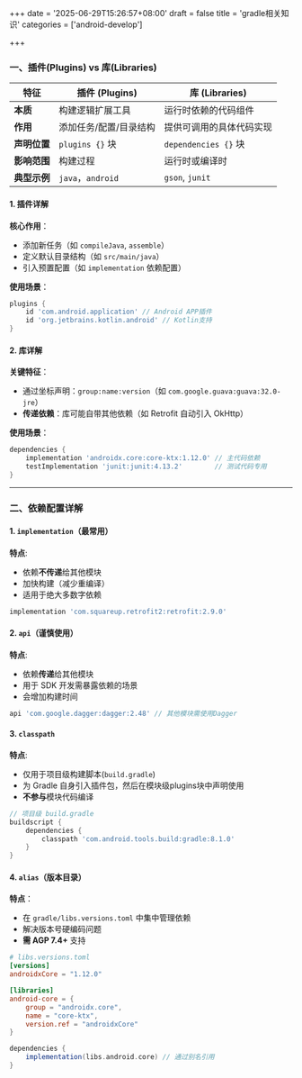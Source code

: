 +++
date = '2025-06-29T15:26:57+08:00'
draft = false
title = 'gradle相关知识'
categories = ['android-develop']

+++

### 一、插件(Plugins) vs 库(Libraries)
| **特征**     | 插件 (Plugins)         | 库 (Libraries)           |
| ------------ | ---------------------- | ------------------------ |
| **本质**     | 构建逻辑扩展工具       | 运行时依赖的代码组件     |
| **作用**     | 添加任务/配置/目录结构 | 提供可调用的具体代码实现 |
| **声明位置** | `plugins {}` 块        | `dependencies {}` 块     |
| **影响范围** | 构建过程               | 运行时或编译时           |
| **典型示例** | `java`，`android`      | `gson`, `junit`          |

#### 1. 插件详解
**核心作用**：  
- 添加新任务（如 `compileJava`, `assemble`）
- 定义默认目录结构（如 `src/main/java`）
- 引入预置配置（如 `implementation` 依赖配置）

**使用场景**：  
```groovy
plugins {
    id 'com.android.application' // Android APP插件
    id 'org.jetbrains.kotlin.android' // Kotlin支持
}
```

#### 2. 库详解
**关键特征**：  
- 通过坐标声明：`group:name:version`（如 `com.google.guava:guava:32.0-jre`）
- **传递依赖**：库可能自带其他依赖（如 Retrofit 自动引入 OkHttp）

**使用场景**：
```groovy
dependencies {
    implementation 'androidx.core:core-ktx:1.12.0' // 主代码依赖
    testImplementation 'junit:junit:4.13.2'        // 测试代码专用
}
```

---

### 二、依赖配置详解
#### 1. `implementation`（最常用）
**特点**:
- 依赖**不传递**给其他模块
- 加快构建（减少重编译）
- 适用于绝大多数字依赖

```groovy
implementation 'com.squareup.retrofit2:retrofit:2.9.0'
```

#### 2. `api`（谨慎使用）
**特点**:
- 依赖**传递**给其他模块
- 用于 SDK 开发需暴露依赖的场景
- 会增加构建时间

```groovy
api 'com.google.dagger:dagger:2.48' // 其他模块需使用Dagger
```

#### 3. `classpath`
**特点**:
- 仅用于项目级构建脚本(`build.gradle`)
- 为 Gradle 自身引入插件包，然后在模块级plugins块中声明使用
- **不参与**模块代码编译

```groovy
// 项目级 build.gradle
buildscript {
    dependencies {
        classpath 'com.android.tools.build:gradle:8.1.0'
    }
}
```

#### 4. `alias`（版本目录）
**特点**：
- 在 `gradle/libs.versions.toml` 中集中管理依赖
- 解决版本号硬编码问题
- **需 AGP 7.4+** 支持

```toml
# libs.versions.toml
[versions]
androidxCore = "1.12.0"

[libraries]
android-core = { 
    group = "androidx.core", 
    name = "core-ktx", 
    version.ref = "androidxCore" 
}
```

```groovy
dependencies {
    implementation(libs.android.core) // 通过别名引用
}
```
